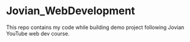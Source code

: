 # Jovian_WebDevelopment
This repo contains my code while building demo project following Jovian YouTube web dev course.
